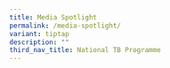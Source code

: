 ```yaml
---
title: Media Spotlight
permalink: /media-spotlight/
variant: tiptap
description: ""
third_nav_title: National TB Programme
---
```

